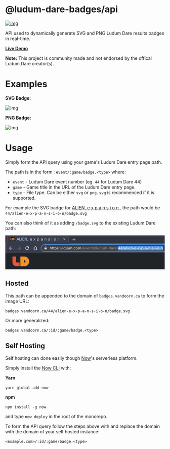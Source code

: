 

# @ludum-dare-badges/api

[![img](https://github.com/woofers/ludum-dare-badges/workflows/build/badge.svg)](https://github.com/woofers/ludum-dare-badges/actions)

API used to dynamically generate SVG and PNG Ludum Dare results badges in real-time.

**[Live Demo](https://badges.vandoorn.ca)**

**Note:** This project is community made and not endorsed by the offical Ludum Dare creator(s).


# Examples

**SVG Badge:**

![img](https://badges.vandoorn.ca/44/alien-e-x-p-a-n-s-i-o-n/badge.svg "SVG Badge")

**PNG Badge:**

![img](https://badges.vandoorn.ca/44/alien-e-x-p-a-n-s-i-o-n/badge.png "PNG Badge")


# Usage

Simply form the API query using your game's Ludum Dare entry page path.

The path is in the form `:event/:game/badge.<type>` where:

-   `event` - Ludum Dare event number (eg. `44` for Ludum Dare 44)
-   `game` - Game title in the URL of the Ludum Dare entry page.
-   `type` - File type.  Can be either `svg` or `png`.  `svg` is recommenced if it is supported.

For example the SVG badge for [ALIEN, e x p a n s i o n .](https://ldjam.com/events/ludum-dare/44/alien-e-x-p-a-n-s-i-o-n)
the path would be `44/alien-e-x-p-a-n-s-i-o-n/badge.svg`

You can also think of it as adding `/badge.svg` to the existing Ludum Dare path:

![img](./screenshots/url.png "URL Path")


## Hosted

This path can be appended to the domain of `badges.vandoorn.ca` to form the image URL:

    badges.vandoorn.ca/44/alien-e-x-p-a-n-s-i-o-n/badge.svg

Or more generalized:

    badges.vandoorn.ca/:id/:game/badge.<type>


## Self Hosting

Self hosting can done easily though [Now](https://zeit.co/now)'s serverless platform.

Simply install the [Now CLI](https://github.com/zeit/now-cli) with:

**Yarn**

    yarn global add now

**npm**

    npm install -g now

and type `now deploy` in the root of the monorepo.

To form the API query follow the steps above with and replace the domain
with the domain of your self hosted instance:

    <example.com>/:id/:game/badge.<type>
